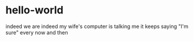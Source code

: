 # hello-world
indeed
we are indeed
my wife's computer is talking me it keeps saying "I'm sure" every now and then
